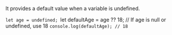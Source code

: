 It provides a default value when a variable is undefined.

`let age = undefined;
`let defaultAge = age ?? 18; // If age is null or undefined, use 18
`console.log(defaultAge); // 18`